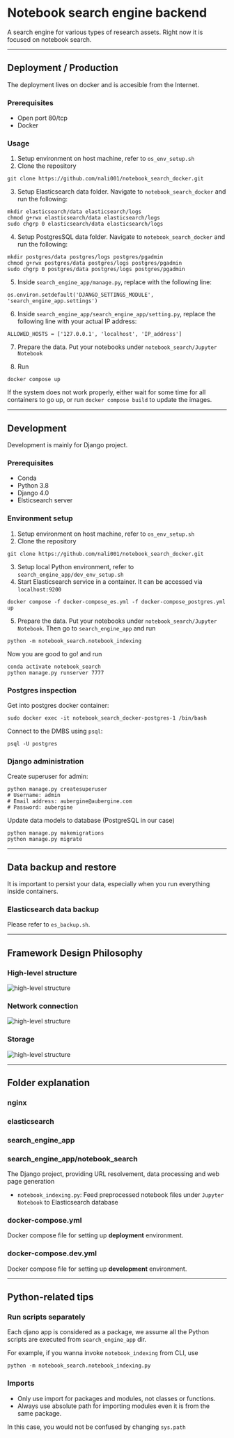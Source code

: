 # Notebook search engine backend
A search engine for various types of research assets. 
Right now it is focused on notebook search. 

------------------------------------------------------------------------------------------------------

## Deployment / Production
The deployment lives on docker and is accesible from the Internet. 

### Prerequisites 
- Open port 80/tcp
- Docker

### Usage
1. Setup environment on host machine, refer to `os_env_setup.sh`
2. Clone the repository
```
git clone https://github.com/nali001/notebook_search_docker.git
```
3. Setup Elasticsearch data folder. Navigate to `notebook_search_docker` and run the following: 
```
mkdir elasticsearch/data elasticsearch/logs 
chmod g+rwx elasticsearch/data elasticsearch/logs 
sudo chgrp 0 elasticsearch/data elasticsearch/logs
```
4. Setup PostgresSQL data folder. Navigate to `notebook_search_docker` and run the following: 
```
mkdir postgres/data postgres/logs postgres/pgadmin
chmod g+rwx postgres/data postgres/logs postgres/pgadmin
sudo chgrp 0 postgres/data postgres/logs postgres/pgadmin
```
5. Inside `search_engine_app/manage.py`, replace with the following line: 
```
os.environ.setdefault('DJANGO_SETTINGS_MODULE', 'search_engine_app.settings')

```
6. Inside `search_engine_app/search_engine_app/setting.py`, replace the following line with your actual IP address: 
```
ALLOWED_HOSTS = ['127.0.0.1', 'localhost', 'IP_address']
```
7. Prepare the data. Put your notebooks under `notebook_search/Jupyter Notebook`

8. Run 
```
docker compose up
```
If the system does not work properly, either wait for some time for all containers to go up, or run `docker compose build` to update the images. 

------------------------------------------------------------------------------------------------------


## Development
Development is mainly for Django project.  

### Prerequisites 
- Conda
- Python 3.8
- Django 4.0
- Elsticsearch server


### Environment setup
1. Setup environment on host machine, refer to `os_env_setup.sh`
2. Clone the repository
```
git clone https://github.com/nali001/notebook_search_docker.git
```
3. Setup local Python environment, refer to `search_engine_app/dev_env_setup.sh`
4. Start Elasticsearch service in a container. It can be accessed via `localhost:9200`
```
docker compose -f docker-compose_es.yml -f docker-compose_postgres.yml up

```

5. Prepare the data. Put your notebooks under `notebook_search/Jupyter Notebook`. Then go to 
`search_engine_app` and run 
```
python -m notebook_search.notebook_indexing
```
Now you are good to go! and run 
```
conda activate notebook_search
python manage.py runserver 7777
```

### Postgres inspection
Get into postgres docker container: 
```
sudo docker exec -it notebook_search_docker-postgres-1 /bin/bash
```
Connect to the DMBS using `psql`: 
```
psql -U postgres
```

### Django administration
Create superuser for admin: 
```
python manage.py createsuperuser
# Username: admin
# Email address: aubergine@aubergine.com
# Password: aubergine
```
Update data models to database (PostgreSQL in our case)
```
python manage.py makemigrations
python manage.py migrate
```


------------------------------------------------------------------------------------------------------
## Data backup and restore
It is important to persist your data, especially when you run everything inside containers. 

### Elasticsearch data backup
Please refer to `es_backup.sh`.

------------------------------------------------------------------------------------------------------
## Framework Design Philosophy 

### High-level structure 
![high-level structure](readme/high_level_structure.png)

### Network connection 
![high-level structure](readme/network.png)

### Storage 
![high-level structure](readme/storage.png)


------------------------------------------------------------------------------------------------------
## Folder explanation
### nginx

### elasticsearch 

### search_engine_app

### search_engine_app/notebook_search
The Django project, providing URL resolvement, data processing and web page generation

+ `notebook_indexing.py`: Feed preprocessed notebook files under `Jupyter Notebook` to Elasticsearch database


### docker-compose.yml 
Docker compose file for setting up **deployment** environment. 

### docker-compose.dev.yml 
Docker compose file for setting up **development** environment. 




-------------------------------------------------------------------------------------------------------
## Python-related tips
### Run scripts separately
Each djano app is considered as a package, we assume all the Python scripts are executed from `search_engine_app` dir. 

For example, if you wanna invoke `notebook_indexing` from CLI, use
```
python -m notebook_search.notebook_indexing.py
```

### Imports
+ Only use import for packages and modules, not classes or functions. 
+ Always use absolute path for importing modules even it is from the same package. 

In this case, you would not be confused by changing `sys.path`